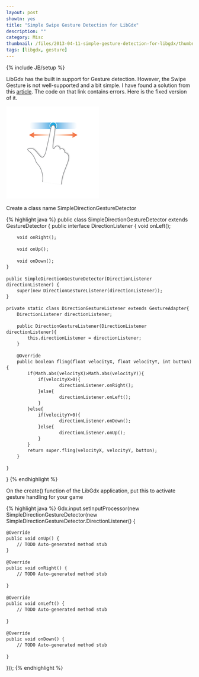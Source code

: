 ```yaml
---
layout: post
showtn: yes
title: "Simple Swipe Gesture Detection for LibGdx"
description: ""
category: Misc
thumbnail: /files/2013-04-11-simple-gesture-detection-for-libgdx/thumbnail.png
tags: [libgdx, gesture]
---
```

{% include JB/setup %}

LibGdx has the built in support for Gesture detection. However, the Swipe
Gesture is not well-supported and a bit simple. I have found a solution from
this
[article](http://code.google.com/p/libgdx-users/wiki/SimpleDirectionGestureDetector).
The code on that link contains errors. Here is the fixed version of it.

![Gesture](/files/2013-04-11-simple-gesture-detection-for-libgdx/thumbnail.png)

<!-- more -->

Create a class name SimpleDirectionGestureDetector

{% highlight java %}
public class SimpleDirectionGestureDetector extends GestureDetector {
	public interface DirectionListener {
		void onLeft();

		void onRight();

		void onUp();

		void onDown();
	}

	public SimpleDirectionGestureDetector(DirectionListener directionListener) {
		super(new DirectionGestureListener(directionListener));
	}
	
	private static class DirectionGestureListener extends GestureAdapter{
		DirectionListener directionListener;
		
		public DirectionGestureListener(DirectionListener directionListener){
			this.directionListener = directionListener;
		}
		
		@Override
        public boolean fling(float velocityX, float velocityY, int button) {
			if(Math.abs(velocityX)>Math.abs(velocityY)){
				if(velocityX>0){
						directionListener.onRight();
				}else{
						directionListener.onLeft();
				}
			}else{
				if(velocityY>0){
						directionListener.onDown();
				}else{                                  
						directionListener.onUp();
				}
			}
			return super.fling(velocityX, velocityY, button);
        }

	}

}
{% endhighlight %}

On the create() function of the LibGdx application, put this to activate gesture
handling for your game

{% highlight java %}
Gdx.input.setInputProcessor(new SimpleDirectionGestureDetector(new SimpleDirectionGestureDetector.DirectionListener() {
		
	@Override
	public void onUp() {
		// TODO Auto-generated method stub
	}

	@Override
	public void onRight() {
		// TODO Auto-generated method stub

	}

	@Override
	public void onLeft() {
		// TODO Auto-generated method stub

	}

	@Override
	public void onDown() {
		// TODO Auto-generated method stub

	}
}));
{% endhighlight %}
